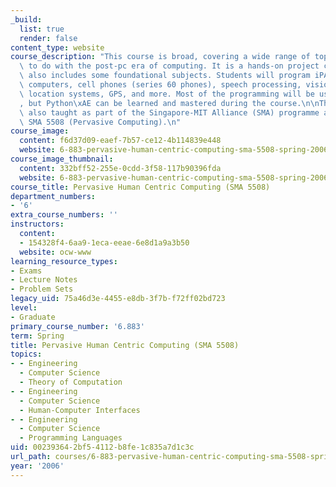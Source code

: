 ```yaml
---
_build:
  list: true
  render: false
content_type: website
course_description: "This course is broad, covering a wide range of topics that have\
  \ to do with the post-pc era of computing. It is a hands-on project course that\
  \ also includes some foundational subjects. Students will program iPAQ handheld\
  \ computers, cell phones (series 60 phones), speech processing, vision, Cricket\
  \ location systems, GPS, and more. Most of the programming will be using Python\xAE\
  , but Python\xAE can be learned and mastered during the course.\n\nThis course was\
  \ also taught as part of the Singapore-MIT Alliance (SMA) programme as course number\
  \ SMA 5508 (Pervasive Computing).\n"
course_image:
  content: f6d37d09-eaef-7b57-ce12-4b114839e448
  website: 6-883-pervasive-human-centric-computing-sma-5508-spring-2006
course_image_thumbnail:
  content: 332bff52-255e-0cdd-3f58-117b90396fda
  website: 6-883-pervasive-human-centric-computing-sma-5508-spring-2006
course_title: Pervasive Human Centric Computing (SMA 5508)
department_numbers:
- '6'
extra_course_numbers: ''
instructors:
  content:
  - 154328f4-6aa9-1eca-eeae-6e8d1a9a3b50
  website: ocw-www
learning_resource_types:
- Exams
- Lecture Notes
- Problem Sets
legacy_uid: 75a46d3e-4455-e8db-3f7b-f72ff02bd723
level:
- Graduate
primary_course_number: '6.883'
term: Spring
title: Pervasive Human Centric Computing (SMA 5508)
topics:
- - Engineering
  - Computer Science
  - Theory of Computation
- - Engineering
  - Computer Science
  - Human-Computer Interfaces
- - Engineering
  - Computer Science
  - Programming Languages
uid: 00239364-2bf5-4112-b8fe-1c835a7d1c3c
url_path: courses/6-883-pervasive-human-centric-computing-sma-5508-spring-2006
year: '2006'
---
```

